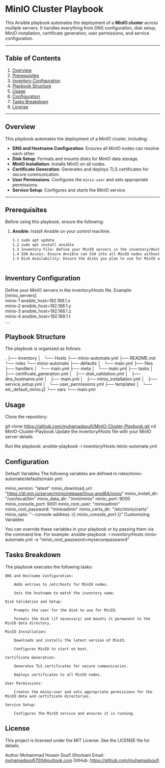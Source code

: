 # MinIO Cluster Playbook

This Ansible playbook automates the deployment of a **MinIO cluster** across multiple servers. It handles everything from DNS configuration, disk setup, MinIO installation, certificate generation, user permissions, and service configuration.

---

## Table of Contents

1. [Overview](#overview)
2. [Prerequisites](#prerequisites)
3. [Inventory Configuration](#inventory-configuration)
4. [Playbook Structure](#playbook-structure)
5. [Usage](#usage)
6. [Configuration](#configuration)
7. [Tasks Breakdown](#tasks-breakdown)
8. [License](#license)

---

## Overview

This playbook automates the deployment of a MinIO cluster, including:

- **DNS and Hostname Configuration**: Ensures all MinIO nodes can resolve each other.
- **Disk Setup**: Formats and mounts disks for MinIO data storage.
- **MinIO Installation**: Installs MinIO on all nodes.
- **Certificate Generation**: Generates and deploys TLS certificates for secure communication.
- **User Permissions**: Configures the `minio-user` and sets appropriate permissions.
- **Service Setup**: Configures and starts the MinIO service.

---

## Prerequisites

Before using this playbook, ensure the following:

1. **Ansible**: Install Ansible on your control machine.
   ```bash
   1.1 sudo apt update
   1.2 sudo apt install ansible
   1.3 Inventory File: Define your MinIO servers in the inventory/Hosts file.
   1.4 SSH Access: Ensure Ansible can SSH into all MinIO nodes without a password (use SSH keys).
   1.5 Disk Availability: Ensure the disks you plan to use for MinIO are available on all nodes.



## Inventory Configuration
Define your MinIO servers in the inventory/Hosts file. Example:<br>
[minio_servers]<br>
minio-1 ansible_host=192.168.1.x<br>
minio-2 ansible_host=192.168.1.y<br>
minio-3 ansible_host=192.168.1.z<br>
minio-4 ansible_host=192.168.1.t<br>
....



## Playbook Structure
The playbook is organized as follows:

.
├── inventory
│   └── Hosts
├── minio-automate.yml
├── README.md
└── roles
    └── minio-automate
        ├── defaults
        │   └── main.yml
        ├── files
        ├── handlers
        │   └── main.yml
        ├── meta
        │   └── main.yml
        ├── tasks
        │   ├── certificate_generation.yml
        │   ├── disk_validation.yml
        │   ├── dns_hostname.yml
        │   ├── main.yml
        │   ├── minio_installation.yml
        │   ├── service_setup.yml
        │   └── user_permissions.yml
        ├── templates
        │   └── etc_default_minio.j2
        └── vars
            └── main.yml



## Usage
Clone the repository:

git clone https://github.com/muhamadsoufi/MinIO-Cluster-Playbook.git
cd MinIO-Cluster-Playbook
Update the inventory/Hosts file with your MinIO server details.

Run the playbook:
ansible-playbook -i inventory/Hosts minio-automate.yml


## Configuration
Default Variables
The following variables are defined in roles/minio-automate/defaults/main.yml:

minio_version: "latest"
minio_download_url: "https://dl.min.io/server/minio/release/linux-amd64/minio"
minio_install_dir: "/usr/local/bin"
minio_data_dir: "/mnt/minio"
minio_port: 9000
minio_console_port: 9001
minio_root_user: "minioadmin"
minio_root_password: "minioadmin"
minio_certs_dir: "/etc/minio/certs"
minio_opts: "--console-address :{{ minio_console_port }}"
Customizing Variables



You can override these variables in your playbook or by passing them via the command line. For example:
ansible-playbook -i inventory/Hosts minio-automate.yml -e "minio_root_password=mysecurepassword"



## Tasks Breakdown
The playbook executes the following tasks:

	DNS and Hostname Configuration:

		Adds entries to /etc/hosts for MinIO nodes.

		Sets the hostname to match the inventory name.

	Disk Validation and Setup:

		Prompts the user for the disk to use for MinIO.

		Formats the disk (if necessary) and mounts it permanent to the MinIO data directory.

	MinIO Installation:

		Downloads and installs the latest version of MinIO.

		Configures MinIO to start on boot.

	Certificate Generation:

		Generates TLS certificates for secure communication.

		Deploys certificates to all MinIO nodes.

	User Permissions:

		Creates the minio-user and sets appropriate permissions for the MinIO data and certificate directories.

	Service Setup:

		Configures the MinIO service and ensures it is running.


## License
This project is licensed under the MIT License. See the LICENSE file for details.

Author
Mohammad Hosein Soufi Ghorbani
Email: mohamadsoufi700@outlook.com
GitHub: https://github.com/muhamadsoufi

